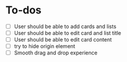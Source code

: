 # To-dos

- [ ] User should be able to add cards and lists
- [ ] User should be able to edit card and list title
- [ ] User should be able to edit card content
- [ ] try to hide origin element
- [ ] Smooth drag and drop experience
